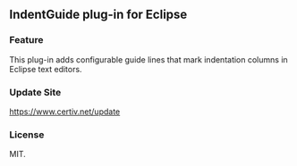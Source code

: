## IndentGuide plug-in for Eclipse

### Feature
This plug-in adds configurable guide lines that mark indentation columns in Eclipse text editors.

### Update Site
https://www.certiv.net/update

### License
MIT.
